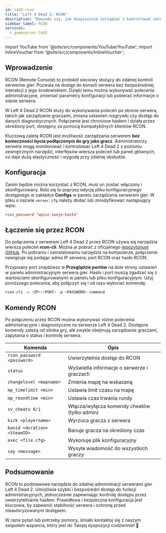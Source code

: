 ```yaml
---
id: l4d2-rcon
title: "Left 4 Dead 2: RCON"
description: "Dowiedz się, jak bezpiecznie zarządzać i kontrolować serwery Left 4 Dead 2 zdalnie, bez dołączania do gry → Sprawdź teraz"
sidebar_label: RCON
services:
  - gameserver-l4d2
---
```


import YouTube from '@site/src/components/YouTube/YouTube';
import InlineVoucher from '@site/src/components/InlineVoucher';

## Wprowadzenie

RCON (Remote Console) to protokół sieciowy służący do zdalnej kontroli serwerów gier. Pozwala na dostęp do konsoli serwera bez bezpośredniej interakcji z jego środowiskiem. Dzięki temu można wykonywać polecenia administracyjne, zmieniać parametry konfiguracji lub pobierać informacje o stanie serwera.

W Left 4 Dead 2 RCON służy do wykonywania poleceń po stronie serwera, takich jak zarządzanie graczami, zmiana ustawień rozgrywki czy dostęp do danych diagnostycznych. Połączenie jest chronione hasłem i działa przez określony port, dostępny za pomocą kompatybilnych klientów RCON.

Kluczową zaletą RCON jest możliwość zarządzania serwerem **bez konieczności bycia podłączonym do gry jako gracz**. Administratorzy serwera mogą monitorować i kontrolować Left 4 Dead 2 z poziomu zewnętrznych narzędzi, interfejsów wiersza poleceń lub paneli głównych, co daje dużą elastyczność i wygodę przy zdalnej obsłudze.

<InlineVoucher />

## Konfiguracja

Zanim będzie można korzystać z RCON, musi on zostać włączony i skonfigurowany. Robi się to poprzez edycję pliku konfiguracyjnego dostępnego w zakładce **Configs** w panelu zarządzania serwerem gier. W pliku o nazwie `server.cfg` należy dodać lub zmodyfikować następujący wpis:

```cfg
rcon_password "wpisz-swoje-hasło"
```


## Łączenie się przez RCON

Do połączenia z serwerem Left 4 Dead 2 przez RCON używa się narzędzia wiersza poleceń **rcon-cli**. Można je pobrać z oficjalnego [repozytorium GitHub](https://github.com/gorcon/rcon-cli). Po pobraniu i zainstalowaniu narzędzia na komputerze, połączenie nawiązuje się podając adres IP serwera, port RCON oraz hasło RCON.

Przypisany port znajdziesz w **Przeglądzie portów** na dole strony ustawień w panelu administracyjnym serwera gier. Hasło i port muszą zgadzać się z wartościami skonfigurowanymi w panelu lub pliku konfiguracyjnym. Użyj poniższego polecenia, aby połączyć się i od razu wykonać komendę:

```bash
rcon-cli -a <IP>:<PORT> -p <PASSWORD> command
```


## Komendy RCON

Po połączeniu przez RCON można wykonywać różne polecenia administracyjne i diagnostyczne na serwerze Left 4 Dead 2. Dostępne komendy zależą od silnika gry, ale zwykle obejmują zarządzanie graczami, zapytania o status i kontrolę serwera.

| Komenda                      | Opis                                         |
| ---------------------------- | -------------------------------------------- |
| `rcon_password <password>`   | Uwierzytelnia dostęp do RCON                  |
| `status`                     | Wyświetla informacje o serwerze i graczach   |
| `changelevel <mapname>`      | Zmienia mapę na wskazaną                       |
| `mp_timelimit <min>`         | Ustawia limit czasu na mapę                    |
| `mp_roundtime <min>`         | Ustawia czas trwania rundy                      |
| `sv_cheats 0/1`              | Włącza/wyłącza komendy cheatów (tylko admin)  |
| `kick <playername>`          | Wyrzuca gracza z serwera                        |
| `banid <duration> <SteamID>` | Banuje gracza na określony czas                 |
| `exec <file.cfg>`            | Wykonuje plik konfiguracyjny                    |
| `say <message>`              | Wysyła wiadomość do wszystkich graczy           |


## Podsumowanie

RCON to podstawowe narzędzie do zdalnej administracji serwerami gier Left 4 Dead 2. Umożliwia szybki i bezpośredni dostęp do funkcji administracyjnych, jednocześnie zapewniając kontrolę dostępu przez uwierzytelnianie hasłem. Prawidłowa i bezpieczna konfiguracja jest kluczowa, by zapewnić stabilność serwera i ochronę przed nieautoryzowanym dostępem.

W razie pytań lub potrzeby pomocy, śmiało kontaktuj się z naszym zespołem wsparcia, który jest do Twojej dyspozycji codziennie! 🙂

<InlineVoucher />